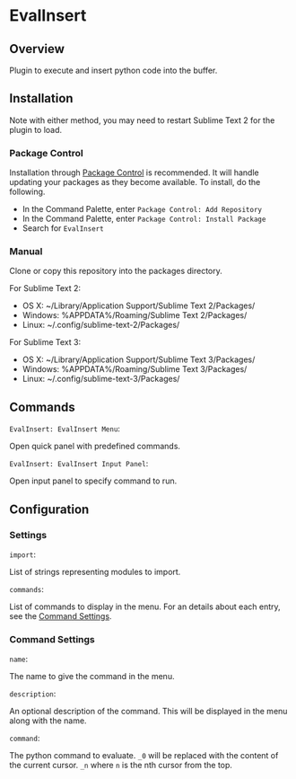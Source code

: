 # EvalInsert

## Overview

Plugin to execute and insert python code into the buffer.

## Installation

Note with either method, you may need to restart Sublime Text 2 for the plugin to load.

### Package Control
Installation through [Package Control](http://wbond.net/sublime_packages/package_control) is recommended. It will handle updating your packages as they become available. To install, do the following.

* In the Command Palette, enter `Package Control: Add Repository`
* In the Command Palette, enter `Package Control: Install Package`
* Search for `EvalInsert`

### Manual
Clone or copy this repository into the packages directory.

For Sublime Text 2:

* OS X: ~/Library/Application Support/Sublime Text 2/Packages/
* Windows: %APPDATA%/Roaming/Sublime Text 2/Packages/
* Linux: ~/.config/sublime-text-2/Packages/

For Sublime Text 3:

* OS X: ~/Library/Application Support/Sublime Text 3/Packages/
* Windows: %APPDATA%/Roaming/Sublime Text 3/Packages/
* Linux: ~/.config/sublime-text-3/Packages/

## Commands

`EvalInsert: EvalInsert Menu`:

Open quick panel with predefined commands.

`EvalInsert: EvalInsert Input Panel`:

Open input panel to specify command to run.

## Configuration

### Settings

`import`:

List of strings representing modules to import.

`commands`:

List of commands to display in the menu. For an details about each entry, see the  [Command Settings](https://github.com/skuroda/EvalInsert#command-settings).

### Command Settings

`name`:

The name to give the command in the menu.

`description`:

An optional description of the command. This will be displayed in the menu along with the name.

`command`:

The python command to evaluate. `_0` will be replaced with the content of the current cursor. `_n` where `n` is the nth cursor from the top.
